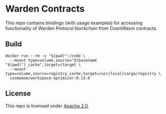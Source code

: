 # Warden Contracts

This repo contains bindings (with usage examples) for accessing functionality of Warden Protocol blockchain
from CosmWasm contracts.

## Build

```shell
docker run --rm -v "$(pwd)":/code \
  --mount type=volume,source="$(basename "$(pwd)")_cache",target=/target \
  --mount type=volume,source=registry_cache,target=/usr/local/cargo/registry \
  cosmwasm/workspace-optimizer:0.13.0
```
## License

This repo is licensed under [Apache 2.0](./LICENSE).
